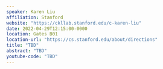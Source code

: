 ```yaml
---
speaker: Karen Liu
affiliation: Stanford
website: "https://ckllab.stanford.edu/c-karen-liu"
date: 2022-04-29T12:15:00-0000
location: Gates B01
location-url: "https://cs.stanford.edu/about/directions"
title: "TBD"
abstract: "TBD"
youtube-code: "TBD"
---
```


